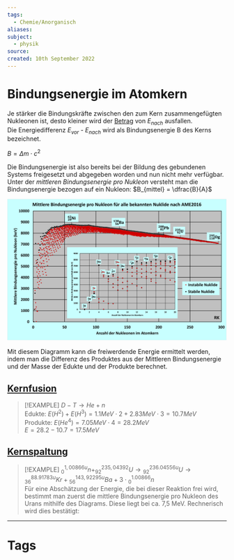 ```yaml
---
tags:
  - Chemie/Anorganisch
aliases: 
subject:
  - physik
source: 
created: 10th September 2022
---
```


# Bindungsenergie im Atomkern

Je stärker die Bindungskräfte zwischen den zum Kern zusammengefügten Nukleonen ist, desto kleiner wird der [Betrag](../Mathematik/Algebra/Betrag.md) von $E_{nach}$ ausfallen.  
Die Energiedifferenz $E_{vor}$ - $E_{nach}$ wird als Bindungsenergie B des Kerns bezeichnet. 

$B=\Delta m\cdot c^{2}$

Die Bindungsenergie ist also bereits bei der Bildung des gebundenen Systems freigesetzt und abgegeben worden und nun nicht mehr verfügbar.  
Unter der *mittleren Bindungsenergie pro Nukleon* versteht man die Bindungsenergie bezogen auf ein Nukleon: $B_{mittel} = \dfrac{B}{A}$

![assets/MittlereBindungsenergie3.png](assets/MittlereBindungsenergie3.png)

Mit diesem Diagramm kann die freiwerdende Energie ermittelt werden, indem man die Differenz des Produktes aus der Mittleren Bindungsenergie und der Masse der Edukte und der Produkte berechnet.

## [Kernfusion](Kernfusion.md)

>[!EXAMPLE] $D-T\longrightarrow He + n$  
> Edukte: $E(H^{2}) + E(H^{3}) = 1.1MeV\cdot 2 + 2.83MeV\cdot 3 = 10.7MeV$  
> Produkte: $E(He^{4}) = 7.05MeV\cdot 4 = 28.2MeV$  
> $E = 28.2-10.7 = 17.5MeV$

## [Kernspaltung](Kernspaltung.md)

> [!EXAMPLE] ${}^{1,00866u}_{0}n+^{235,04392}_{92}U\longrightarrow {}^{236.04556u}_{92}U\longrightarrow {}^{88.91783u}_{36}Kr + {}^{143,92295u}_{56}Ba + 3\cdot {}^{1.00866}_{0}n$  
> Für eine Abschätzung der Energie, die bei dieser Reaktion frei wird, bestimmt man zuerst die mittlere Bindungsenergie pro Nukleon des Urans mithilfe des Diagrams. Diese liegt bei ca. 7,5 MeV. Rechnerisch wird dies bestätigt:

---

# Tags